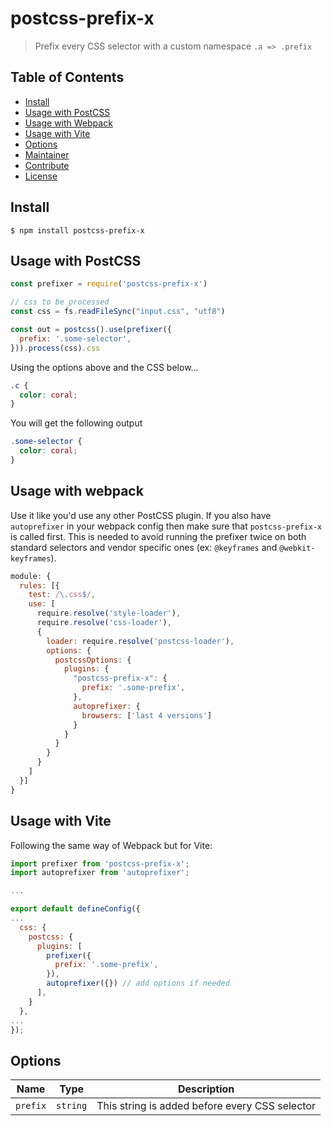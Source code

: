 # postcss-prefix-x


> Prefix every CSS selector with a custom namespace `.a => .prefix`

## Table of Contents

- [Install](#install)
- [Usage with PostCSS](#usage-with-postcss)
- [Usage with Webpack](#usage-with-webpack)
- [Usage with Vite](#usage-with-vite)
- [Options](#options)
- [Maintainer](#maintainer)
- [Contribute](#contribute)
- [License](#license)

## Install

```console
$ npm install postcss-prefix-x
```

## Usage with PostCSS

```js
const prefixer = require('postcss-prefix-x')

// css to be processed
const css = fs.readFileSync("input.css", "utf8")

const out = postcss().use(prefixer({
  prefix: '.some-selector',
})).process(css).css
```

Using the options above and the CSS below...

```css
.c {
  color: coral;
}
```

You will get the following output

```css
.some-selector {
  color: coral;
}
```

## Usage with webpack

Use it like you'd use any other PostCSS plugin. If you also have `autoprefixer` in your webpack config then make sure that `postcss-prefix-x` is called first. This is needed to avoid running the prefixer twice on both standard selectors and vendor specific ones (ex: `@keyframes` and `@webkit-keyframes`).

```js
module: {
  rules: [{
    test: /\.css$/,
    use: [
      require.resolve('style-loader'),
      require.resolve('css-loader'),
      {
        loader: require.resolve('postcss-loader'),
        options: {
          postcssOptions: {
            plugins: {
              "postcss-prefix-x": {
                prefix: '.some-prefix',
              },
              autoprefixer: {
                browsers: ['last 4 versions']
              }
            }
          }
        }
      }
    ]
  }]
}
```


## Usage with Vite

Following the same way of Webpack but for Vite:

```js
import prefixer from 'postcss-prefix-x';
import autoprefixer from 'autoprefixer';

...

export default defineConfig({
...
  css: {
    postcss: {
      plugins: [
        prefixer({
          prefix: '.some-prefix',
        }),
        autoprefixer({}) // add options if needed
      ],
    }
  },
...
});  
```

## Options

| Name | Type | Description |
|-|-|-|
| `prefix` | `string` | This string is added before every CSS selector |